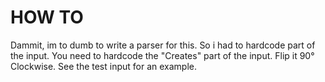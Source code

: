 # HOW TO
Dammit, im to dumb to write a parser for this.
So i had to hardcode part of the input.
You need to hardcode the "Creates" part of the input. Flip it 90° Clockwise.
See the test input for an example.
